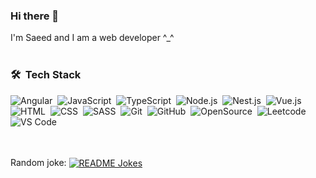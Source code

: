### Hi there 👋
I'm Saeed and I am a web developer ^_^<br><br>

### 🛠 &nbsp;Tech Stack

![Angular](https://img.shields.io/badge/-Angular-05122A?style=flat&logo=angular&logoColor=DD1B16)&nbsp;
![JavaScript](https://img.shields.io/badge/-JavaScript-05122A?style=flat&logo=javascript)&nbsp;
![TypeScript](https://img.shields.io/badge/-TypeScript-05122A?style=flat&logo=typescript)&nbsp;
![Node.js](https://img.shields.io/badge/-Node.js-05122A?style=flat&logo=node.js)&nbsp;
![Nest.js](https://img.shields.io/badge/-Nest.js-05122A?style=flat&logo=nestjs&logoColor=e0234e)&nbsp;
![Vue.js](https://img.shields.io/badge/-Vue.js-05122A?style=flat&logo=vue.js)&nbsp;\
![HTML](https://img.shields.io/badge/-HTML-05122A?style=flat&logo=HTML5)&nbsp;
![CSS](https://img.shields.io/badge/-CSS-05122A?style=flat&logo=CSS3&logoColor=1572B6)&nbsp;
![SASS](https://img.shields.io/badge/-Sass-05122A?style=flat&logo=sass)&nbsp;
![Git](https://img.shields.io/badge/-Git-05122A?style=flat&logo=git)&nbsp;
![GitHub](https://img.shields.io/badge/-GitHub-05122A?style=flat&logo=github)&nbsp;
![OpenSource](https://img.shields.io/badge/-OpenSource-05122A?style=flat&logo=opensource)&nbsp;
![Leetcode](https://img.shields.io/badge/-Leetcode-05122A?style=flat&logo=leetcode)&nbsp;
![VS Code](https://img.shields.io/badge/-VS%20Code-05122A?style=flat&logo=visual-studio-code&logoColor=007ACC)&nbsp;\
<br><br>

Random joke:
<a href="https://readme-jokes.vercel.app"><img align="center" src="https://readme-jokes.vercel.app/api" alt="README Jokes"></a>
<br>
<!--
**01shadowalker01/01shadowalker01** is a ✨ _special_ ✨ repository because its `README.md` (this file) appears on your GitHub profile.

Here are some ideas to get you started:

- 🔭 I’m currently working on ...
- 🌱 I’m currently learning ...
- 👯 I’m looking to collaborate on ...
- 🤔 I’m looking for help with ...
- 💬 Ask me about ...
- 📫 How to reach me: ...
- 😄 Pronouns: ...
- ⚡ Fun fact: ...
-->
